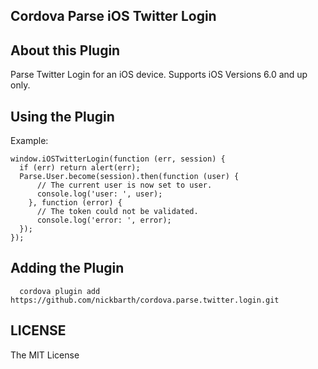 ## Cordova Parse iOS Twitter Login

## About this Plugin

Parse Twitter Login for an iOS device. Supports iOS Versions 6.0 and up only.

## Using the Plugin

Example:

```
window.iOSTwitterLogin(function (err, session) {
  if (err) return alert(err);
  Parse.User.become(session).then(function (user) {
      // The current user is now set to user.
      console.log('user: ', user);
    }, function (error) {
      // The token could not be validated.
      console.log('error: ', error);
  });
});
```

## Adding the Plugin ##

```
  cordova plugin add https://github.com/nickbarth/cordova.parse.twitter.login.git
```

## LICENSE ##

The MIT License
